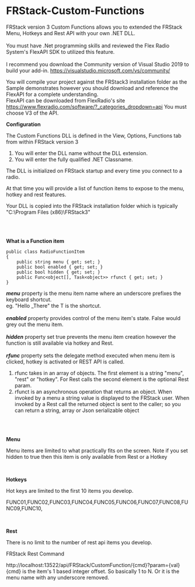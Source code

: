 # FRStack-Custom-Functions

FRStack version 3 Custom Functions allows you to extended the FRStack Menu, Hotkeys and Rest API with your own .NET DLL.<br />
<br />
You must have .Net programming skills and reviewed the Flex Radio System's FlexAPI SDK to utilized this feature. <br />
<br />
I recommend you download the Community version of Visual Studio 2019 to build your add-in.
https://visualstudio.microsoft.com/vs/community/

You will compile your project against the FRStack3 installation folder as the Sample demonstrates however you should download and reference the FlexAPI for a complete understanding. <br/> 
FlexAPI can be downloaded from FlexRadio's site 
https://www.flexradio.com/software/?_categories_dropdown=api
You must choose V3 of the API.


**Configuration**

The Custom Functions DLL is defined in the View, Options, Functions tab from within FRStack version 3
1) You will enter the DLL name without the DLL extension.
2) You will enter the fully qualified .NET Classname.

The DLL is initialized on FRStack startup and every time you connect to a radio.

At that time you will provide a list of function items to expose to the menu, hotkey and rest features.

Your DLL is copied into the FRStack installation folder which is typically "C:\Program Files (x86)\FRStack3"

<br/>
<br/>


**What is a Function item**
```
public class RadioFunctionItem
{
    public string menu { get; set; }
    public bool enabled { get; set; }
    public bool hidden { get; set; }
    public Func<object[], Task<object>> rfunct { get; set; }
}
```
***menu*** property is the menu item name where an underscore prefixes the keyboard shortcut. <br />
eg. "Hello _There" the T is the shortcut. <br />
<br />
***enabled*** property provides control of the menu item's state. False would grey out the menu item. <br />
<br />
***hidden*** property set true prevents the menu item creation however the function is still available via hotkey and Rest.<br />
<br />
***rfunc*** property sets the delegate method executed when menu item is clicked, hotkey is activated or REST API is called.
1) rfunc takes in an array of objects. 
The first element is a string "menu", "rest" or "hotkey". 
For Rest calls the second element is the optional Rest param.
2) rfunct is an asynchronous operation that returns an object. When invoked by a menu a string value is displayed to the FRStack user. 
When invoked by a Rest call the returned object is sent to the caller; so you can return a string, array or Json serializable object
<br />


<br />

**Menu**

Menu items are limited to what practically fits on the screen. Note if you set hidden to true then this item is only available from Rest or a Hotkey

<br />

**Hotkeys**

Hot keys are limited to the first 10 items you develop.

FUNC01,FUNC02,FUNC03,FUNC04,FUNC05,FUNC06,FUNC07,FUNC08,FUNC09,FUNC10,

<br />

**Rest**

There is no limit to the number of rest api items you develop.

FRStack Rest Command

http://localhost:13522/api/FRStack/CustomFunction/{cmd}?param={val}
{cmd} is the item's 1 based integer offset. So basically 1 to N. Or it is the menu name with any underscore removed.
 
 




<br/>
<br/>

